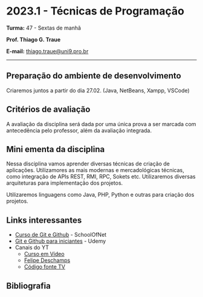 # 2023.1 - Técnicas de Programação

**Turma:** 47 - Sextas de manhã

**Prof. Thiago G. Traue**

**E-mail:** thiago.traue@uni9.pro.br

---

## Preparação do ambiente de desenvolvimento

Criaremos juntos a partir do dia 27.02. (Java, NetBeans, Xampp, VSCode)

## Critérios de avaliação

A avaliação da disciplina será dada por uma única prova a ser marcada com antecedência pelo professor, além da avaliação integrada.

## Mini ementa da disciplina

Nessa disciplina vamos aprender diversas técnicas de criação de aplicações. Utilizamores as mais modernas e mercadológicas técnicas, como integração de APIs REST, RMI, RPC, Sokets etc. Utilizaremos diversas arquiteturas para implementação dos projetos.

Utilizaremos linguagens como Java, PHP, Python e outras para criação dos projetos.

## Links interessantes

- [Curso de Git e Github](https://www.schoolofnet.com/curso/git/controle-de-versao/git-e-github/) - SchoolOfNet
- [Git e Github para iniciantes](https://www.udemy.com/course/git-e-github-para-iniciantes/) - Udemy
- Canais do YT
  - [Curso em Vídeo](https://www.youtube.com/@CursoemVideo)
  - [Felipe Deschamps](https://www.youtube.com/@FilipeDeschamps)
  - [Código fonte TV](https://www.youtube.com/@codigofontetv)

## Bibliografia

